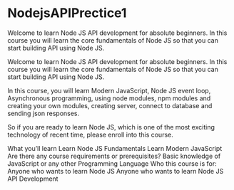 # NodejsAPIPrectice1
Welcome to learn Node JS API development for absolute beginners. In this course you will learn the core fundamentals of Node JS so that you can start building API using Node JS.




Welcome to learn Node JS API development for absolute beginners. In this course you will learn the core fundamentals of Node JS so that you can start building API using Node JS.



In this course, you will learn Modern JavaScript, Node JS event loop, Asynchronous programming, using node modules, npm modules and creating your own modules, creating server, connect to database and sending json responses.



So if you are ready to learn Node JS, which is one of the most exciting technology of recent time, please enroll into this course.

What you’ll learn
Learn Node JS Fundamentals
Learn Modern JavaScript
Are there any course requirements or prerequisites?
Basic knowledge of JavaScript or any other Programming Language
Who this course is for:
Anyone who wants to learn Node JS
Anyone who wants to learn Node JS API Development
